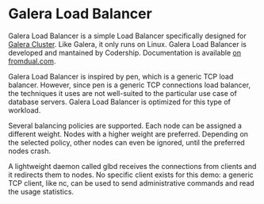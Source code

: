# Galera Load Balancer

Galera Load Balancer is a simple Load Balancer specifically designed for [Galera Cluster](/kb/en/galera/). Like Galera, it only runs on Linux. Galera Load Balancer is developed and mantained by Codership. Documentation is available [on fromdual.com](http://www.fromdual.com/galera-load-balancer-documentation).

Galera Load Balancer is inspired by pen, which is a generic TCP load balancer. However, since pen is a generic TCP connections load balancer, the techniques it uses are not well-suited to the particular use case of database servers. Galera Load Balancer is optimized for this type of workload.

Several balancing policies are supported. Each node can be assigned a different weight. Nodes with a higher weight are preferred. Depending on the selected policy, other nodes can even be ignored, until the preferred nodes crash.

A lightweight daemon called glbd receives the connections from clients and it redirects them to nodes. No specific client exists for this demo: a generic TCP client, like nc, can be used to send administrative commands and read the usage statistics.